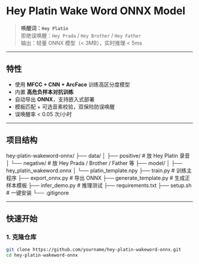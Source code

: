 # Hey Platin Wake Word ONNX Model

> **唤醒词：`Hey Platin`**  
> 拒绝误唤醒：`Hey Prada` / `Hey Brother` / `Hey Father`  
> 输出：轻量 ONNX 模型（< 3MB），实时推理 < 5ms

---

## 特性

- 使用 **MFCC + CNN + ArcFace** 训练高区分度模型
- 内置 **高危负样本对抗训练**
- 自动导出 **ONNX**，支持嵌入式部署
- 模板匹配 + 可选音素校验，双保险防误唤醒
- 误唤醒率 < 0.05 次/小时

---

## 项目结构
hey-platin-wakeword-onnx/
├── data/
│   ├── positive/          # 放 Hey Platin 录音
│   └── negative/          # 放 Hey Prada / Brother / Father 等
├── model/
│   ├── hey_platin_wakeword.onnx
│   └── platin_template.npy
├── train.py               # 训练主程序
├── export_onnx.py         # 导出 ONNX
├── generate_template.py   # 生成正样本模板
├── infer_demo.py          # 推理测试
├── requirements.txt
├── setup.sh               # 一键安装
└── .gitignore

---

## 快速开始

### 1. 克隆仓库

```bash
git clone https://github.com/yourname/hey-platin-wakeword-onnx.git
cd hey-platin-wakeword-onnx
